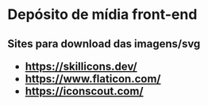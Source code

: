# Depósito de mídia front-end

<h2> Sites para download das imagens/svg

<br>

* https://skillicons.dev/
* https://www.flaticon.com/
* https://iconscout.com/